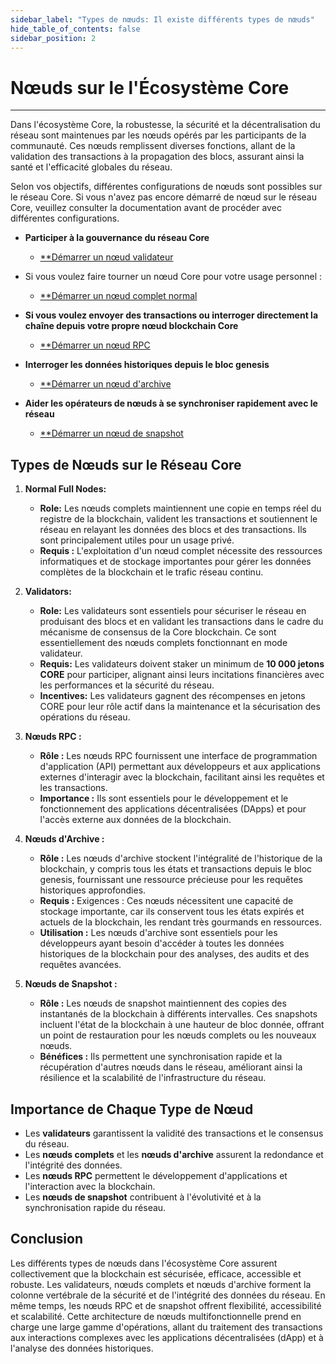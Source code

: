 ```yaml
---
sidebar_label: "Types de nœuds: Il existe différents types de nœuds"
hide_table_of_contents: false
sidebar_position: 2
---
```


# Nœuds sur le l'Écosystème Core

---

Dans l'écosystème Core, la robustesse, la sécurité et la décentralisation du réseau sont maintenues par les nœuds opérés par les participants de la communauté. Ces nœuds remplissent diverses fonctions, allant de la validation des transactions à la propagation des blocs, assurant ainsi la santé et l'efficacité globales du réseau.

Selon vos objectifs, différentes configurations de nœuds sont possibles sur le réseau Core. Si vous n'avez pas encore démarré de nœud sur le réseau Core, veuillez consulter la documentation avant de procéder avec différentes configurations.

- **Participer à la gouvernance du réseau Core**

    - [\*\*Démarrer un nœud validateur](./config/validator-node-config.md)

- Si vous voulez faire tourner un nœud Core pour votre usage personnel :
    - [\*\*Démarrer un nœud complet normal](./config/full-node.md)

- **Si vous voulez envoyer des transactions ou interroger directement la chaîne depuis votre propre nœud blockchain Core**

    - [\*\*Démarrer un nœud RPC](./config/rpc-node-config.md)

- **Interroger les données historiques depuis le bloc genesis**

    - [\*\*Démarrer un nœud d'archive](./config/archive-node-config.md)

- **Aider les opérateurs de nœuds à se synchroniser rapidement avec le réseau**

    - [\*\*Démarrer un nœud de snapshot](./config/snapshot-node-config.md)

## Types de Nœuds sur le Réseau Core

1. **Normal Full Nodes:**
    - **Role:** Les nœuds complets maintiennent une copie en temps réel du registre de la blockchain, valident les transactions et soutiennent le réseau en relayant les données des blocs et des transactions. Ils sont principalement utiles pour un usage privé.
    - **Requis :** L'exploitation d'un nœud complet nécessite des ressources informatiques et de stockage importantes pour gérer les données complètes de la blockchain et le trafic réseau continu.

2. **Validators:**
    - **Role:** Les validateurs sont essentiels pour sécuriser le réseau en produisant des blocs et en validant les transactions dans le cadre du mécanisme de consensus de la Core blockchain. Ce sont essentiellement des nœuds complets fonctionnant en mode validateur.
    - **Requis:** Les validateurs doivent staker un minimum de **10 000 jetons CORE** pour participer, alignant ainsi leurs incitations financières avec les performances et la sécurité du réseau.
    - **Incentives:** Les validateurs gagnent des récompenses en jetons CORE pour leur rôle actif dans la maintenance et la sécurisation des opérations du réseau.

3. **Nœuds RPC :**
    - **Rôle :** Les nœuds RPC fournissent une interface de programmation d'application (API) permettant aux développeurs et aux applications externes d'interagir avec la blockchain, facilitant ainsi les requêtes et les transactions.
    - **Importance :** Ils sont essentiels pour le développement et le fonctionnement des applications décentralisées (DApps) et pour l'accès externe aux données de la blockchain.

4. **Nœuds d'Archive :**
    - **Rôle :** Les nœuds d'archive stockent l'intégralité de l'historique de la blockchain, y compris tous les états et transactions depuis le bloc genesis, fournissant une ressource précieuse pour les requêtes historiques approfondies.
    - **Requis :** Exigences : Ces nœuds nécessitent une capacité de stockage importante, car ils conservent tous les états expirés et actuels de la blockchain, les rendant très gourmands en ressources.
    - **Utilisation :** Les nœuds d'archive sont essentiels pour les développeurs ayant besoin d'accéder à toutes les données historiques de la blockchain pour des analyses, des audits et des requêtes avancées.

5. **Nœuds de Snapshot :**
    - **Rôle :** Les nœuds de snapshot maintiennent des copies des instantanés de la blockchain à différents intervalles. Ces snapshots incluent l'état de la blockchain à une hauteur de bloc donnée, offrant un point de restauration pour les nœuds complets ou les nouveaux nœuds.
    - **Bénéfices :** Ils permettent une synchronisation rapide et la récupération d'autres nœuds dans le réseau, améliorant ainsi la résilience et la scalabilité de l'infrastructure du réseau.

## Importance de Chaque Type de Nœud

- Les **validateurs** garantissent la validité des transactions et le consensus du réseau.
- Les **nœuds complets** et les **nœuds d'archive** assurent la redondance et l'intégrité des données.
- Les **nœuds RPC** permettent le développement d'applications et l'interaction avec la blockchain.
- Les **nœuds de snapshot** contribuent à l'évolutivité et à la synchronisation rapide du réseau.

## Conclusion

Les différents types de nœuds dans l'écosystème Core assurent collectivement que la blockchain est sécurisée, efficace, accessible et robuste. Les validateurs, nœuds complets et nœuds d'archive forment la colonne vertébrale de la sécurité et de l'intégrité des données du réseau. En même temps, les nœuds RPC et de snapshot offrent flexibilité, accessibilité et scalabilité. Cette architecture de nœuds multifonctionnelle prend en charge une large gamme d'opérations, allant du traitement des transactions aux interactions complexes avec les applications décentralisées (dApp) et à l'analyse des données historiques.